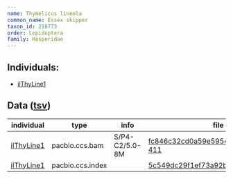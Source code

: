 ```yaml
---
name: Thymelicus lineola
common_name: Essex skipper
taxon_id: 218773
order: Lepidoptera
family: Hesperidae
---
```


## Individuals:

  * [ilThyLine1](ilThyLine1.md)

## Data ([tsv](Thymelicus_lineola_data.tsv))

| individual | type | info | file |
| ---------- | ---- | ---- | ---- |
| [ilThyLine1](ilThyLine1.md) | pacbio.ccs.bam | S/P4-C2/5.0-8M | [fc846c32cd0a59e59544e77dbdd7f044-411](https://darwin.cog.sanger.ac.uk/insects/Thymelicus_lineola/ilThyLine1/genomic_data/pacbio/m64097_191225_200742.ccs.bam) |
| [ilThyLine1](ilThyLine1.md) | pacbio.ccs.index |  | [5c549dc29f1ef73a92b5a6be14857919](https://darwin.cog.sanger.ac.uk/insects/Thymelicus_lineola/ilThyLine1/genomic_data/pacbio/m64097_191225_200742.ccs.bam.pbi) |
